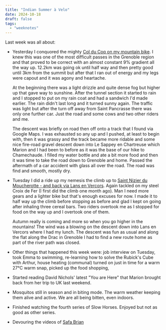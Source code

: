 ```yaml
---
title: "Indian Summer à Velo"
date: 2024-10-18
draft: false
tags:
  - "weeknotes"
---
```


Last week was all about:

- Yesterday I conquored the mighty [Col du Coq on my mountain bike](https://www.strava.com/activities/12677362227). I knew this was one of the most difficult passes in the Grenoble region and that proved to be correct with an almost constant 9% gradient all the way up. 12.2km was going ok until half way and then pretty good until 3km from the summit but after that I ran out of energy and my legs were capout and it was agony and heartache.

  At the beginning there was a light drizzle and quite dense fog but higher up that gave way to sunshine. After the tunnel section it started to rain and I stopped to put on my rain coat and had a sandwich I'd made earlier. The rain didn't last long and it turned sunny again. The traffic was light but after the turn off away from Saint Pancrasse there was only one further car. Just the road and some cows and two other riders and me.

  The descent was briefly on road then off onto a track that I found via Google Maps. I was exhausted so any up and I pushed, at least to begin with, then it was grassy and the track became more ridable and some nice fire-road gravel descent down into Le Sappey en Chartreuse which Marion and I had been to before as it was the base of our hike to Chamechaude. I filled my water bottle and ate a bit more food and then it was time to take the road down to Grenoble and home. Passed the aftermath of a car accident with glass all over the road. The road was find and smooth, mostly dry.

- Tuesday I did a ride up my nemesis the climb up to [Saint Nizier du Moucherotte - and back via Lans en Vercors](https://www.strava.com/activities/12660927657). Again tackled on my steel Croix de Fer (I first did the climb one month ago). Man I need more gears and a lighter bike but that's enough excuses for now. I made it to half way up the climb before stopping as before and glad I kept on going after inhaling three cereal bars. Two riders overtook me as I stopped for food on the way up and I overtook one of them.

  Autumn really is coming and more so when you go higher in the mountains! The wind was a blowing on the descent down into Lans en Vercors where I had my lunch. The descent was fun as usual and along the flat along the Drac in Grenoble I had to find a new route home as part of the river path was closed.

- Other things that happened this week were: job interview on Tuesday, took Emma to swimming, re-learning how to solve the Rubick's Cube with Arthur, house heating (communal) turned on just in time for a warm 27&deg;C warm snap, picked up the food shopping,

- Started reading David Nichols' latest "You are Here" that Marion brought back from her trip to UK last weekend.

- Mosquitos still in season and in biting mode. The warm weather keeping them alive and active. We are all being bitten, even indoors.

- Finished watching the fourth series of Slow Horses. Enjoyed but not as good as other series.

- Devouring the videos of [Safa Brian](https://www.youtube.com/@SAFABrian)
